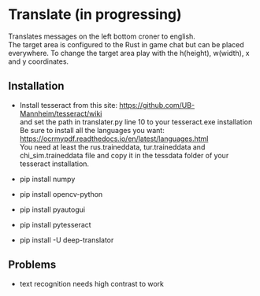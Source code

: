 ﻿# Translate (in progressing)
Translates messages on the left bottom croner to english.  
The target area is configured to the Rust in game chat but can be placed everywhere. To change the target area play with the h(height), w(width), x and y coordinates.

## Installation
- Install tesseract from this site: https://github.com/UB-Mannheim/tesseract/wiki  
and set the path in translater.py line 10 to your tesseract.exe installation  
Be sure to install all the languages you want: https://ocrmypdf.readthedocs.io/en/latest/languages.html  
You need at least the rus.traineddata, tur.traineddata and chi_sim.traineddata file and copy it in the tessdata folder of your tesseract installation.

- pip install numpy  
- pip install opencv-python
- pip install pyautogui
- pip install pytesseract  
- pip install -U deep-translator

## Problems
- text recognition needs high contrast to work
